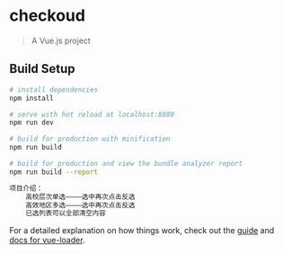 # checkoud

> A Vue.js project

## Build Setup

``` bash
# install dependencies
npm install

# serve with hot reload at localhost:8080
npm run dev

# build for production with minification
npm run build

# build for production and view the bundle analyzer report
npm run build --report

项目介绍：
    高校层次单选————选中再次点击反选
    高效地区多选————选中再次点击反选
    已选列表可以全部清空内容
```

For a detailed explanation on how things work, check out the [guide](http://vuejs-templates.github.io/webpack/) and [docs for vue-loader](http://vuejs.github.io/vue-loader).
